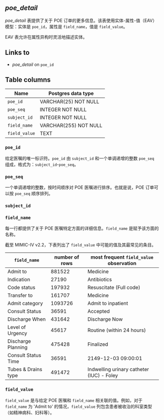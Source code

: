 
## *poe_detail*

*poe_detail* 表提供了关于 POE 订单的更多信息。该表使用实体-属性-值（EAV）模型：实体是 `poe_id`，属性是 `field_name`，值是 `field_value`。

EAV 表允许在属性异构时灵活地描述实体。

## Links to

* *poe_detail* on `poe_id`


## Table columns

| Name          | Postgres data type    |
|---------------|-----------------------|
| `poe_id`      | VARCHAR(25) NOT NULL  |
| `poe_seq`     | INTEGER NOT NULL      |
| `subject_id`  | INTEGER NOT NULL      |
| `field_name`  | VARCHAR(255) NOT NULL |
| `field_value` | TEXT                  |

### `poe_id`

给定医嘱的唯一标识符。`poe_id` 由 `subject_id` 和一个单调递增的整数 `poe_seq` 
组成，格式为：`subject_id`-`poe_seq`。

### `poe_seq`


一个单调递增的整数，按时间顺序对 POE 医嘱进行排序。也就是说，POE 订单可以按 `poe_seq` 顺序排列。

### `subject_id`
### `field_name`

每一行都提供了关于 POE 医嘱特定方面的详细信息。`field_name` 是赋予该方面的名称。

截至 MIMIC-IV v2.2，下表列出了 `field_value` 中可能的值及其最常见的条目。

| `field_name`        | number of rows | most frequent `field_value` observation   |
|---------------------|----------------|-------------------------------------------|
| Admit to            | 881522         | Medicine                                  |
| Indication          | 27190          | Antibiotics                               |
| Code status         | 197932         | Resuscitate (Full code)                   |
| Transfer to         | 161707         | Medicine                                  |
| Admit category      | 1093726        | Admit to inpatient                        |
| Consult Status      | 36591          | Accepted                                  |
| Discharge When      | 431642         | Discharge Now                             |
| Level of Urgency    | 45617          | Routine (within 24 hours)                 |
| Discharge Planning  | 475428         | Finalized                                 |
| Consult Status Time | 36591          | 2149-12-03 09:00:01                       |
| Tubes & Drains type | 491472         | Indwelling urinary catheter (IUC) - Foley |

### `field_value`

`field_value` 是与给定 POE 医嘱和 `field_name` 相关联的值。例如，对于 `field_name` 为 'Admit to' 
的情况，`field_value` 列包含患者被收治的科室类型（如精神病科、妇科等）。
